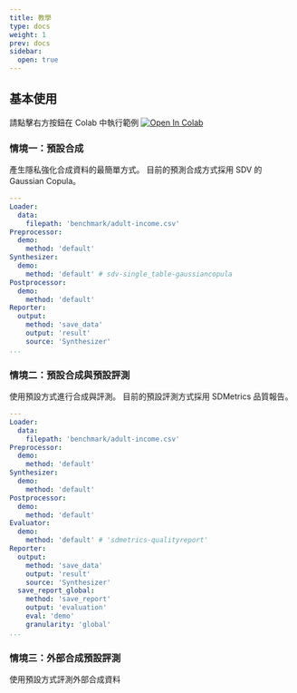 ```yaml
---
title: 教學
type: docs
weight: 1
prev: docs
sidebar:
  open: true
---
```


## 基本使用

請點擊右方按鈕在 Colab 中執行範例 [![Open In Colab](https://colab.research.google.com/assets/colab-badge.svg)](https://colab.research.google.com/github/nics-tw/petsard/blob/628-guide---tutorial/demo/basic-usage.ipynb)


### 情境一：預設合成

產生隱私強化合成資料的最簡單方式。
目前的預測合成方式採用 SDV 的 Gaussian Copula。

```yaml
---
Loader:
  data:
    filepath: 'benchmark/adult-income.csv'
Preprocessor:
  demo:
    method: 'default'
Synthesizer:
  demo:
    method: 'default' # sdv-single_table-gaussiancopula
Postprocessor:
  demo:
    method: 'default'
Reporter:
  output:
    method: 'save_data'
    output: 'result'
    source: 'Synthesizer'
...
```


### 情境二：預設合成與預設評測

使用預設方式進行合成與評測。
目前的預設評測方式採用 SDMetrics 品質報告。

```yaml
---
Loader:
  data:
    filepath: 'benchmark/adult-income.csv'
Preprocessor:
  demo:
    method: 'default'
Synthesizer:
  demo:
    method: 'default'
Postprocessor:
  demo:
    method: 'default'
Evaluator:
  demo:
    method: 'default' # 'sdmetrics-qualityreport'
Reporter:
  output:
    method: 'save_data'
    output: 'result'
    source: 'Synthesizer'
  save_report_global:
    method: 'save_report'
    output: 'evaluation'
    eval: 'demo'
    granularity: 'global'
...
```


### 情境三：外部合成預設評測

使用預設方式評測外部合成資料